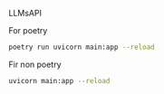 LLMsAPI


For poetry

```bash
poetry run uvicorn main:app --reload
```
Fir non poetry

```bash
uvicorn main:app --reload
```

